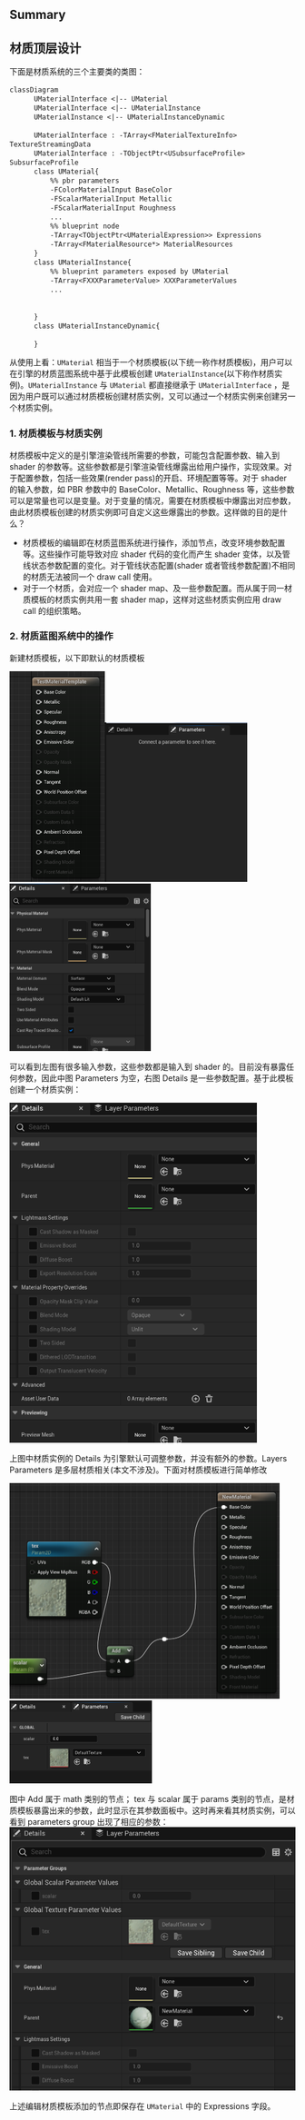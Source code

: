## Summary

## 材质顶层设计

下面是材质系统的三个主要类的类图：

```mermaid
classDiagram
      UMaterialInterface <|-- UMaterial
      UMaterialInterface <|-- UMaterialInstance
      UMaterialInstance <|-- UMaterialInstanceDynamic

      UMaterialInterface : -TArray<FMaterialTextureInfo> TextureStreamingData
      UMaterialInterface : -TObjectPtr<USubsurfaceProfile> SubsurfaceProfile
      class UMaterial{
          %% pbr parameters
          -FColorMaterialInput BaseColor
          -FScalarMaterialInput Metallic
          -FScalarMaterialInput Roughness
          ...
          %% blueprint node
          -TArray<TObjectPtr<UMaterialExpression>> Expressions
          -TArray<FMaterialResource*> MaterialResources
      }
      class UMaterialInstance{
      	  %% blueprint parameters exposed by UMaterial
     	  -TArray<FXXXParameterValue> XXXParameterValues
     	  ...
          
          
      }
      class UMaterialInstanceDynamic{
          
      }
```

从使用上看：`UMaterial` 相当于一个材质模板(以下统一称作材质模板)，用户可以在引擎的材质蓝图系统中基于此模板创建 `UMaterialInstance`(以下称作材质实例)。`UMaterialInstance` 与 `UMaterial` 都直接继承于
 `UMaterialInterface` ，是因为用户既可以通过材质模板创建材质实例，又可以通过一个材质实例来创建另一个材质实例。

### 1. 材质模板与材质实例

材质模板中定义的是引擎渲染管线所需要的参数，可能包含配置参数、输入到 shader 的参数等。这些参数都是引擎渲染管线爆露出给用户操作，实现效果。对于配置参数，包括一些效果(render pass)的开启、环境配置等等。对于 shader 的输入参数，如 PBR 参数中的 BaseColor、Metallic、Roughness 等，这些参数可以是常量也可以是变量。对于变量的情况，需要在材质模板中爆露出对应参数，由此材质模板创建的材质实例即可自定义这些爆露出的参数。这样做的目的是什么？

- 材质模板的编辑即在材质蓝图系统进行操作，添加节点，改变环境参数配置等。这些操作可能导致对应 shader 代码的变化而产生 shader 变体，以及管线状态参数配置的变化。对于管线状态配置(shader 或者管线参数配置)不相同的材质无法被同一个 draw call 使用。
- 对于一个材质，会对应一个 shader map、及一些参数配置。而从属于同一材质模板的材质实例共用一套 shader map，这样对这些材质实例应用 draw call 的组织策略。

### 2. 材质蓝图系统中的操作

新建材质模板，以下即默认的材质模板

<img src="2. Material System.assets/image-20220123221913394.png" alt="image-20220123221913394" style="zoom:50%;" /><img src="2. Material System.assets/image-20220123221842930.png" alt="image-20220123221842930" style="zoom:50%;" /><img src="2. Material System.assets/image-20220123221812216.png" alt="image-20220123221812216" style="zoom:50%;" />

可以看到左图有很多输入参数，这些参数都是输入到 shader 的。目前没有暴露任何参数，因此中图 Parameters 为空，右图 Details 是一些参数配置。基于此模板创建一个材质实例：

<img src="2. Material System.assets/image-20220123222237582.png" alt="image-20220123222237582" style="zoom:67%;" />

上图中材质实例的 Details 为引擎默认可调整参数，并没有额外的参数。Layers Parameters 是多层材质相关(本文不涉及)。下面对材质模板进行简单修改

<img src="2. Material System.assets/image-20220123222627800.png" alt="image-20220123222627800" style="zoom: 50%;" /><img src="2. Material System.assets/image-20220123222816538.png" alt="image-20220123222816538" style="zoom:50%;" />

图中 Add 属于 math 类别的节点； tex 与 scalar 属于 params 类别的节点，是材质模板暴露出来的参数，此时显示在其参数面板中。这时再来看其材质实例，可以看到 parameters group 出现了相应的参数：
<img src="2. Material System.assets/image-20220123222943343.png" alt="image-20220123222943343" style="zoom: 67%;" />

上述编辑材质模板添加的节点即保存在 `UMaterial` 中的 Expressions 字段。
